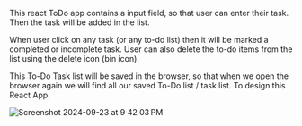  This react ToDo app contains a input field, so that user can enter their task. Then the task will be added in the list.

When user click on any task (or any to-do list) then it will be marked a completed or incomplete task. User can also delete the to-do items from the list using the delete icon (bin icon).

This To-Do Task list will be saved in the browser, so that when we open the browser again we will find all our saved To-Do list / task list. To design this React App.

![Screenshot 2024-09-23 at 9 42 03 PM](https://github.com/user-attachments/assets/69ec7333-428e-4460-ae33-91d2ce15b586)
